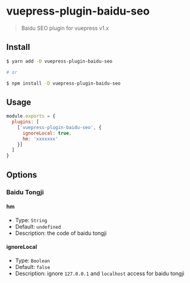 # vuepress-plugin-baidu-seo

> Baidu SEO plugin for vuepress v1.x

## Install

``` bash
$ yarn add -D vuepress-plugin-baidu-seo

# or

$ npm install -D vuepress-plugin-baidu-seo
```

## Usage

``` js
module.exports = {
  plugins: [
    ['vuepress-plugin-baidu-seo', {
      ignoreLocal: true,
      hm: 'xxxxxxx'
    }]
  ]
}
```

## Options

### Baidu Tongji

#### hm

- Type: `String`
- Default: `undefined`
- Description: the code of baidu tongji

#### ignoreLocal

- Type: `Boolean`
- Default: `false`
- Description: ignore `127.0.0.1` and `localhost` access for baidu tongji